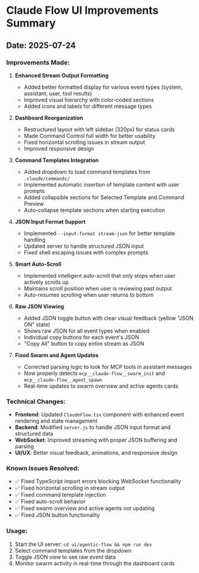 # Claude Flow UI Improvements Summary

## Date: 2025-07-24

### Improvements Made:

1. **Enhanced Stream Output Formatting**
   - Added better formatted display for various event types (system, assistant, user, tool results)
   - Improved visual hierarchy with color-coded sections
   - Added icons and labels for different message types

2. **Dashboard Reorganization**
   - Restructured layout with left sidebar (320px) for status cards
   - Made Command Control full width for better usability
   - Fixed horizontal scrolling issues in stream output
   - Improved responsive design

3. **Command Templates Integration**
   - Added dropdown to load command templates from `.claude/commands/`
   - Implemented automatic insertion of template content with user prompts
   - Added collapsible sections for Selected Template and Command Preview
   - Auto-collapse template sections when starting execution

4. **JSON Input Format Support**
   - Implemented `--input-format stream-json` for better template handling
   - Updated server to handle structured JSON input
   - Fixed shell escaping issues with complex prompts

5. **Smart Auto-Scroll**
   - Implemented intelligent auto-scroll that only stops when user actively scrolls up
   - Maintains scroll position when user is reviewing past output
   - Auto-resumes scrolling when user returns to bottom

6. **Raw JSON Viewing**
   - Added JSON toggle button with clear visual feedback (yellow "JSON ON" state)
   - Shows raw JSON for all event types when enabled
   - Individual copy buttons for each event's JSON
   - "Copy All" button to copy entire stream as JSON

7. **Fixed Swarm and Agent Updates**
   - Corrected parsing logic to look for MCP tools in assistant messages
   - Now properly detects `mcp__claude-flow__swarm_init` and `mcp__claude-flow__agent_spawn`
   - Real-time updates to swarm overview and active agents cards

### Technical Changes:

- **Frontend**: Updated `ClaudeFlow.tsx` component with enhanced event rendering and state management
- **Backend**: Modified `server.js` to handle JSON input format and structured data
- **WebSocket**: Improved streaming with proper JSON buffering and parsing
- **UI/UX**: Better visual feedback, animations, and responsive design

### Known Issues Resolved:

- ✅ Fixed TypeScript import errors blocking WebSocket functionality
- ✅ Fixed horizontal scrolling in stream output
- ✅ Fixed command template injection
- ✅ Fixed auto-scroll behavior
- ✅ Fixed swarm overview and active agents not updating
- ✅ Fixed JSON button functionality

### Usage:

1. Start the UI server: `cd ui/agentic-flow && npm run dev`
2. Select command templates from the dropdown
3. Toggle JSON view to see raw event data
4. Monitor swarm activity in real-time through the dashboard cards